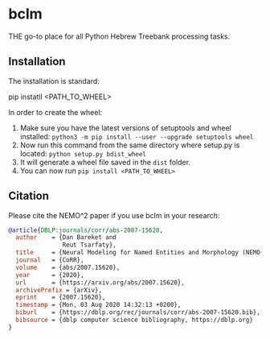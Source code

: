 # bclm
THE go-to place for all Python Hebrew Treebank processing tasks.

## Installation

The installation is standard:

pip instatll <PATH_TO_WHEEL>

In order to create the wheel:
1. Make sure you have the latest versions of setuptools and wheel installed:
`python3 -m pip install --user --upgrade setuptools wheel`
2. Now run this command from the same directory where setup.py is located:
`python setup.py bdist_wheel`
3. It will generate a wheel file saved in the `dist` folder. 
4. You can now run `pip install <PATH_TO_WHEEL>`

## Citation

Please cite the NEMO^2 paper if you use bclm in your research:
```bibtex
@article{DBLP:journals/corr/abs-2007-15620,
  author    = {Dan Bareket and
               Reut Tsarfaty},
  title     = {Neural Modeling for Named Entities and Morphology (NEMO{\^{}}2)},
  journal   = {CoRR},
  volume    = {abs/2007.15620},
  year      = {2020},
  url       = {https://arxiv.org/abs/2007.15620},
  archivePrefix = {arXiv},
  eprint    = {2007.15620},
  timestamp = {Mon, 03 Aug 2020 14:32:13 +0200},
  biburl    = {https://dblp.org/rec/journals/corr/abs-2007-15620.bib},
  bibsource = {dblp computer science bibliography, https://dblp.org}
}
```
